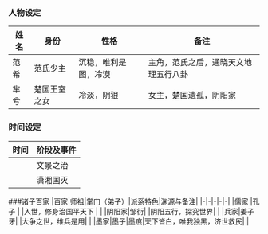 ### 人物设定

|姓名|身份|性格|备注|
|-|-|-|-|
|范希|范氏少主|沉稳，唯利是图，冷漠|主角，范氏之后，通晓天文地理五行八卦|
|芈兮|楚国王室之女|冷淡，阴狠|女主，楚国遗孤，阴阳家|

### 时间设定
|时间|阶段及事件|
|-|-|
| |文景之治 |
| |潇湘国灭|

###诸子百家
|百家|师祖|掌门（弟子）|派系特色|渊源与备注|
|-|-|-|-|-|
|儒家 |孔子 | |入世，修身治国平天下 | |
|阴阳家|邹衍|  |阴阳五行，探究世界| |
|兵家|姜子牙| |大争之世，维兵是用| |
|墨家|墨子|墨痕|天下皆白，唯我独黑，济世救民| |








